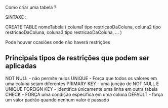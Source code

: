 Como criar uma tabela ? 

SINTAXE :


CREATE TABLE nomeTabela (
    coluna1 tipo restricaoDaColuna,
    coluna2 tipo restricaoDaColuna,
    coluna3 tipo restricaoDaColuna, 
    ...
)

Pode houver ocasiões onde não haverá restrições 


 ## Principais tipos de restrições que podem ser aplicadas 

NOT  NULL - não permite nulos
UNIQUE - Força que todos os valores em uma coluna sejam diferentes
PRIMARY KEY - uma junção de NOT NULL E UNIQUE 
FOREIGN KEY - identifica únicamente uma linha em outra tabela 
CHECK - FORÇA uma condição específica em uma coluna 
DEFAULT - força um valor padrão quando nenhum valor é passado 





